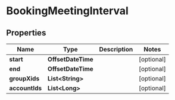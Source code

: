 

# BookingMeetingInterval


## Properties

| Name | Type | Description | Notes |
|------------ | ------------- | ------------- | -------------|
|**start** | **OffsetDateTime** |  |  [optional] |
|**end** | **OffsetDateTime** |  |  [optional] |
|**groupXids** | **List&lt;String&gt;** |  |  [optional] |
|**accountIds** | **List&lt;Long&gt;** |  |  [optional] |



